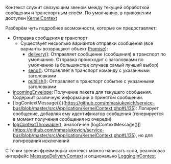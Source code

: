 Контекст служит связующим звеном между текущей обработкой сообщения и транспортным слоём.
По умолчанию, в приложении доступен [KernelContext](https://github.com/mmasiukevich/service-bus/blob/master/src/Application/KernelContext.php)

Разберём чуть подробнее возможности, которые он предоставляет:

- Отправка сообщения в транспорт
  - Существует несколько вариантов отправки сообщения (все варианты возвращают объект [Promise](https://github.com/amphp/amp/blob/master/lib/Promise.php)):
    - [delivery()](https://github.com/mmasiukevich/service-bus/blob/master/src/Application/KernelContext.php#L66): Отправляет сообщение (сообщения) в транспорт по умолчанию. Отправка происходит с заголовками по умолчанию (в большинстве случаев самый лучший выбор)
    - [send()](https://github.com/mmasiukevich/service-bus/blob/master/src/Application/KernelContext.php#L87): Отправляет в транспорт команду с указанными заголовками
    - [publish()](https://github.com/mmasiukevich/service-bus/blob/master/src/Application/KernelContext.php#L106): Отправляет в транспорт событие с указанными заголовками
- [incomingEnvelope](https://github.com/mmasiukevich/service-bus/blob/master/src/Application/KernelContext.php#L127): Получение пакета для текущего сообщения. Содержит различную информации о принятом сообщении.
- [logContextMessage()])(https://github.com/mmasiukevich/service-bus/blob/master/src/Application/KernelContext.php#L135): Логирует сообщение, добавляя ему идентификатор сообщения (генерируется в момент получения сообщения из очереди)
- [logContextThrowable()](https://github.com/mmasiukevich/service-bus/blob/master/src/Application/KernelContext.php#L152): аналогичен [logContextMessage()])(https://github.com/mmasiukevich/service-bus/blob/master/src/Application/KernelContext.php#L135), но для логирования исключений

С точки зрения фреймворка контекст можно написать свой, реализовав интерфейс [MessageDeliveryContext](https://github.com/mmasiukevich/service-bus/blob/master/src/Common/ExecutionContext/MessageDeliveryContext.php) и опционально [LoggingInContext](https://github.com/mmasiukevich/service-bus/blob/master/src/Common/ExecutionContext/LoggingInContext.php)